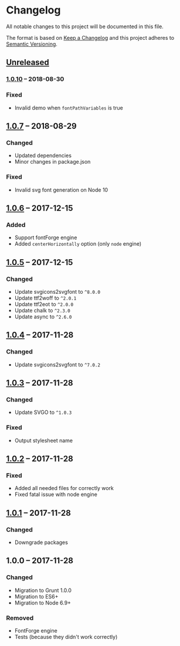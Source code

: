 # Changelog
All notable changes to this project will be documented in this file.

The format is based on [Keep a Changelog](https://keepachangelog.com/en/1.0.0/)
and this project adheres to [Semantic Versioning](https://semver.org/spec/v2.0.0.html).

## [Unreleased]
### [1.0.10] &ndash; 2018-08-30
### Fixed
- Invalid demo when `fontPathVariables` is true

## [1.0.7] &ndash; 2018-08-29
### Changed
+ Updated dependencies
+ Minor changes in package.json

### Fixed
- Invalid svg font generation on Node 10

## [1.0.6] &ndash; 2017-12-15
### Added
+ Support fontForge engine
+ Added `centerHorizontally` option (only `node` engine)

## [1.0.5] &ndash; 2017-12-15
### Changed
+ Update svgicons2svgfont to `^8.0.0`
+ Update ttf2woff to `^2.0.1`
+ Update ttf2eot to `^2.0.0`
+ Update chalk to `^2.3.0`
+ Update async to `^2.6.0`

## [1.0.4] &ndash; 2017-11-28
### Changed
+ Update svgicons2svgfont to `^7.0.2`

## [1.0.3] &ndash; 2017-11-28
### Changed
+ Update SVGO to `^1.0.3`

### Fixed
+ Output stylesheet name

## [1.0.2] &ndash; 2017-11-28
### Fixed
+ Added all needed files for correctly work
+ Fixed fatal issue with node engine

## [1.0.1] &ndash; 2017-11-28
### Changed
+ Downgrade packages

## 1.0.0 &ndash; 2017-11-28
### Changed
+ Migration to Grunt 1.0.0
+ Migration to ES6+
+ Migration to Node 6.9+

### Removed
+ FontForge engine
+ Tests (because they didn't work correctly)

[Unreleased]: https://github.com/L2jLiga/xd2svg/compare/v1.0.10...HEAD
[1.0.10]: https://github.com/L2jLiga/xd2svg/compare/v1.0.7...v1.0.10
[1.0.7]: https://github.com/L2jLiga/xd2svg/compare/v1.0.6...v1.0.7
[1.0.6]: https://github.com/L2jLiga/xd2svg/compare/v1.0.5...v1.0.6
[1.0.5]: https://github.com/L2jLiga/xd2svg/compare/v1.0.4...v1.0.5
[1.0.4]: https://github.com/L2jLiga/xd2svg/compare/v1.0.3...v1.0.4
[1.0.3]: https://github.com/L2jLiga/xd2svg/compare/v1.0.2...v1.0.3
[1.0.2]: https://github.com/L2jLiga/xd2svg/compare/v1.0.1...v1.0.2
[1.0.1]: https://github.com/L2jLiga/xd2svg/compare/v1.0.0...v1.0.1
